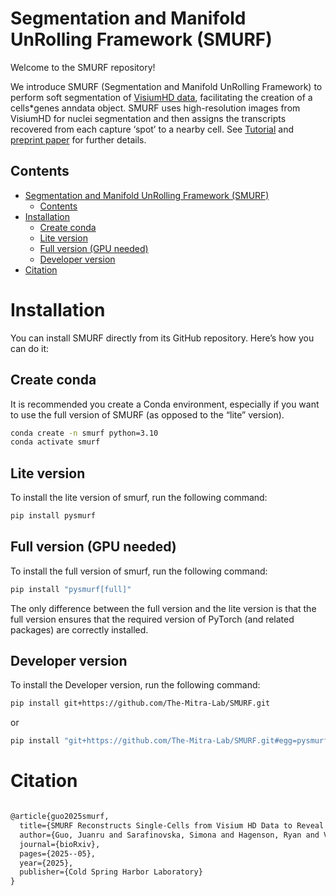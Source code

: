 # Segmentation and Manifold UnRolling Framework (SMURF)

Welcome to the SMURF repository!

We introduce SMURF (Segmentation and Manifold UnRolling Framework) to perform soft segmentation of [VisiumHD data](https://www.10xgenomics.com/products/visium-hd-spatial-gene-expression), facilitating the creation of a cells*genes anndata object. SMURF uses high-resolution images from VisiumHD for nuclei segmentation and then assigns the transcripts recovered from each capture ‘spot’ to a nearby cell. See [Tutorial](https://the-mitra-lab.github.io/SMURF/) and [preprint paper](https://www.biorxiv.org/content/10.1101/2025.05.28.656357v1) for further details.


## Contents

- [Segmentation and Manifold UnRolling Framework (SMURF)](#segmentation-and-manifold-unrolling-framework-smurf)
  - [Contents](#contents)
- [Installation ](#installation-)
  - [Create conda ](#create-conda-)
  - [Lite version ](#lite-version-)
  - [Full version (GPU needed)](#full-version-gpu-needed)
  - [Developer version](#developer-version)
- [Citation  ](#citation--)


# Installation <a name="installation"></a>

You can install SMURF directly from its GitHub repository. Here’s how you can do it:

## Create conda <a name="Createconda"></a>

It is recommended you create a Conda environment, especially if you want to use the full version of SMURF (as opposed to the “lite” version).

```bash
conda create -n smurf python=3.10
conda activate smurf
```

## Lite version <a name="Lite"></a>

To install the lite version of smurf, run the following command:

```bash
pip install pysmurf
```

## Full version (GPU needed)<a name="Full"></a>

To install the full version of smurf, run the following command:

```bash
pip install "pysmurf[full]"
```

The only difference between the full version and the lite version is that the full version ensures that the required version of PyTorch (and related packages) are correctly installed.

## Developer version

To install the Developer version, run the following command:

```bash
pip install git+https://github.com/The-Mitra-Lab/SMURF.git
```

or

```bash
pip install "git+https://github.com/The-Mitra-Lab/SMURF.git#egg=pysmurf[full]"
```

# Citation  <a name="Citation"></a>

```latex

@article{guo2025smurf,
  title={SMURF Reconstructs Single-Cells from Visium HD Data to Reveal Zonation of Transcriptional Programs in the Intestine},
  author={Guo, Juanru and Sarafinovska, Simona and Hagenson, Ryan and Valentine, Mark and Dougherty, Joseph and Mitra, Robi David and Muegge, Brian D},
  journal={bioRxiv},
  pages={2025--05},
  year={2025},
  publisher={Cold Spring Harbor Laboratory}
}


```
